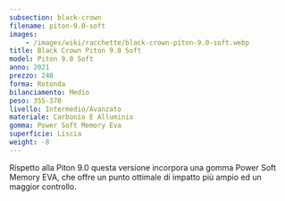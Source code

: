 ```yaml
---
subsection: black-crown
filename: piton-9.0-soft
images:
    - /images/wiki/racchette/black-crown-piton-9.0-soft.webp
title: Black Crown Piton 9.0 Soft
model: Piton 9.0 Soft
anno: 2021
prezzo: 240
forma: Rotonda
bilanciamento: Medio
peso: 355-370
livello: Intermedio/Avanzato
materiale: Carbonio E Alluminio
gomma: Power Soft Memory Eva
superficie: Liscia
weight: -8
---
```

Rispetto alla Piton 9.0 questa versione incorpora una gomma Power Soft Memory EVA, che offre un punto ottimale di impatto più ampio ed un maggior controllo.